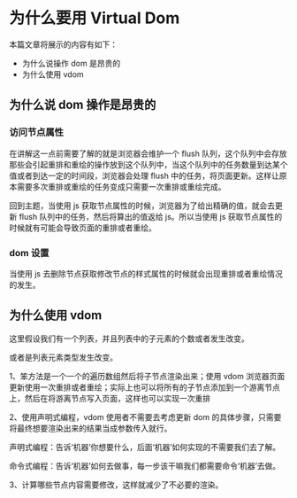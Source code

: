 # 为什么要用 Virtual Dom

本篇文章将展示的内容有如下：

- 为什么说操作 dom 是昂贵的
- 为什么使用 vdom

## 为什么说 dom 操作是昂贵的

### 访问节点属性

在讲解这一点前需要了解的就是浏览器会维护一个 flush 队列，这个队列中会存放那些会引起重排和重绘的操作放到这个队列中，当这个队列中的任务数量到达某个值或者到达一定的时间段，浏览器会处理 flush 中的任务，将页面更新。这样让原本需要多次重排或重绘的任务变成只需要一次重排或重绘完成。

回到主题，当使用 js 获取节点属性的时候，浏览器为了给出精确的值，就会去更新 flush 队列中的任务，然后将算出的值返给 js。所以当使用 js 获取节点属性的时候就有可能会导致页面的重排或者重绘。

### dom 设置

当使用 js 去删除节点获取修改节点的样式属性的时候就会出现重排或者重绘情况的发生。

## 为什么使用 vdom

这里假设我们有一个列表，并且列表中的子元素的个数或者发生改变。

或者是列表元素类型发生改变。

1、笨方法是一个一个的遍历数组然后将子节点渲染出来；使用 vdom 浏览器页面更新使用一次重排或者重绘；实际上也可以将所有的子节点添加到一个游离节点上，然后在将游离节点写入页面，这样也可以实现一次重排

2、使用声明式编程，vdom 使用者不需要去考虑更新 dom 的具体步骤，只需要将最终想要渲染出来的结果当成参数传入就行。

声明式编程：告诉‘机器’你想要什么，后面‘机器’如何实现的不需要我们去了解。

命令式编程：告诉‘机器’如何去做事，每一步该干嘛我们都需要命令‘机器’去做。

3、计算哪些节点内容需要修改，这样就减少了不必要的渲染。